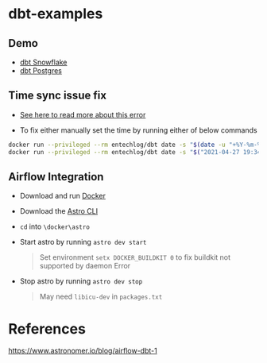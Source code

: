 # dbt-examples

## Demo
- [dbt Snowflake](https://www.entechlog.com/blog/data/exploring-dbt-with-snowflake/)
- [dbt Postgres](https://www.entechlog.com/blog/data/how-to-configure-dbt-for-postgres/)

## Time sync issue fix

- [See here to read more about this error](https://www.studytonight.com/post/how-to-resolve-amazon-s3-file-upload-error-requesttimetooskewed)

- To fix either manually set the time by running either of below commands
```bash
docker run --privileged --rm entechlog/dbt date -s "$(date -u "+%Y-%m-%d %H:%M:%S")"
docker run --privileged --rm entechlog/dbt date -s "$("2021-04-27 19:34:12")"
```

## Airflow Integration

- Download and run [Docker](https://docs.docker.com/docker-for-mac/install/)
- Download the [Astro CLI](https://github.com/astronomer/astro-cli)
- `cd` into `\docker\astro`
- Start astro by running `astro dev start`
  > Set environment `setx DOCKER_BUILDKIT 0` to fix buildkit not supported by daemon Error
- Stop astro by running `astro dev stop`
  
  > May need `libicu-dev` in `packages.txt`

# References
https://www.astronomer.io/blog/airflow-dbt-1
